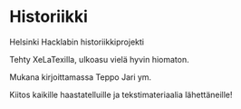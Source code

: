 # Historiikki
Helsinki Hacklabin historiikkiprojekti

Tehty XeLaTexilla, ulkoasu vielä hyvin hiomaton.

Mukana kirjoittamassa
Teppo
Jari
ym.

Kiitos kaikille haastatelluille ja tekstimateriaalia lähettäneille!
